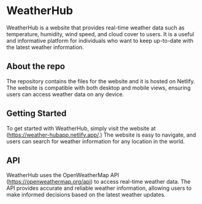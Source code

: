 # WeatherHub
WeatherHub is a website that provides real-time weather data such as temperature, humidity, wind speed, and cloud cover to users. 
It is a useful and informative platform for individuals who want to keep up-to-date with the latest weather information.

## About the repo
The repository contains the files for the website and it is hosted on Netlify. The website is compatible with both desktop and mobile views, 
ensuring users can access weather data on any device.

## Getting Started
To get started with WeatherHub, simply visit the website at (https://weather-hubapp.netlify.app/.)
The website is easy to navigate, and users can search for weather information for any location in the world.

## API
WeatherHub uses the OpenWeatherMap API (https://openweathermap.org/api) to access real-time weather data. 
The API provides accurate and reliable weather information,
allowing users to make informed decisions based on the latest weather updates.
